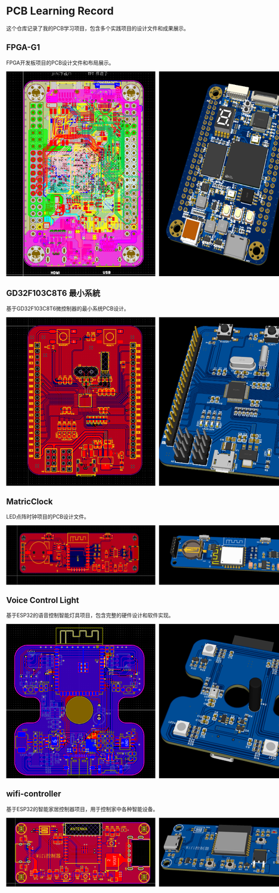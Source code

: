 # PCB Learning Record

这个仓库记录了我的PCB学习项目，包含多个实践项目的设计文件和成果展示。

## FPGA-G1
FPGA开发板项目的PCB设计文件和布局展示。

<div style="display: flex; gap: 10px;">
<img src="FPGA-G1/PCB layout.png" width="400"/>
<img src="FPGA-G1/pcb with unit.png" width="400"/>
</div>

## GD32F103C8T6 最小系統
基于GD32F103C8T6微控制器的最小系统PCB设计。

<div style="display: flex; gap: 10px;">
<img src="GD32F103C8T6 最小系統/pcb layout.png" width="400"/>
<img src="GD32F103C8T6 最小系統/pcb with component.png" width="400"/>
</div>

## MatricClock
LED点阵时钟项目的PCB设计文件。

<div style="display: flex; gap: 10px;">
<img src="MatricClock/PCB layout.png" width="400"/>
<img src="MatricClock/PCB with compnent.png" width="400"/>
</div>

## Voice Control Light
基于ESP32的语音控制智能灯具项目，包含完整的硬件设计和软件实现。

<div style="display: flex; gap: 10px;">
<img src="voice-control-light/PCB layout.png" width="400"/>
<img src="voice-control-light/PCB with compnent.png" width="400"/>
</div>

## wifi-controller
基于ESP32的智能家居控制器项目，用于控制家中各种智能设备。

<div style="display: flex; gap: 10px;">
<img src="wifi-controller/PCB layout.png" width="400"/>
<img src="wifi-controller/pcb with compnent.png" width="400"/>
</div>

